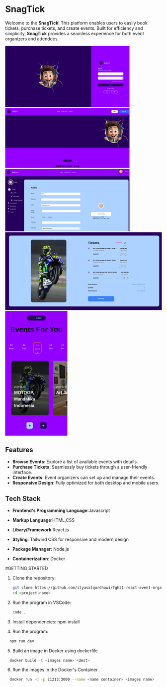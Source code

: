 # SnagTick

Welcome to the **SnagTick**! This platform enables users to easily book tickets, purchase tickets, and create events. Built for efficiency and simplicity, **SnagTick** provides a seamless experience for both event organizers and attendees.

<img src="./src/assets/imgPortfolio/SnagTick-login.png" alt="login" width="400">
   <img src="./src/assets/imgPortfolio/SnagTick-Home.png" alt="Home" width="400" >
     <img src="./src/assets/imgPortfolio/SnagTick-Profile.png" alt="Profile" width="400">
      <img src="./src/assets/imgPortfolio/SnagTick-Transction.png" alt="Transction"width="800" >
    <img src="./src/assets/imgPortfolio/SnagTick-Mobile.png" alt="Mobile" width="200">

## Features

- **Browse Events**: Explore a list of available events with details.
- **Purchase Tickets**: Seamlessly buy tickets through a user-friendly interface.
- **Create Events**: Event organizers can set up and manage their events.
- **Responsive Design**: Fully optimized for both desktop and mobile users.

## Tech Stack

- **Frontend's Programming Language**:Javascript

- **Markup Language**:HTML,CSS
- **Libary/Framework**:React.js
- **Styling**: Tailwind CSS for responsive and modern design
- **Package Manager**: Node.js
- **Containerization**: Docker

#GETTING STARTED

1. Clone the repository:

   ```bash
   git clone https://github.com/ilyasalqordhowi/fgh21-react-event-organizer.git
   cd <project-name>
   ```

2. Run the program in VSCode:
   ```sh
   code .
   ```
3. Install dependencies:
   npm install

4. Run the program:

```sh
  npm run dev
```

5. Build an image in Docker using dockerfile

```sh
  docker build -t <images name> <dest>
```

6. Run the images in the Docker's Container

```sh
  docker run -d -p 21213:3000 --name <name container> <images name>
```
